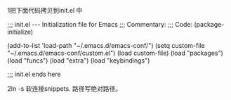 1把下面代码拷贝到init.el 中

;;; init.el --- Initialization file for Emacs
;;; Commentary:
;;; Code:
(package-initialize)

(add-to-list 'load-path "~/.emacs.d/emacs-conf/")
(setq custom-file "~/.emacs.d/emacs-conf/custom.el")
(load custom-file)
(load "packages")
(load "funcs")
(load "extra")
(load "keybindings")

;;; init.el ends here

2ln -s 软连接snippets. 路径写绝对路径。
